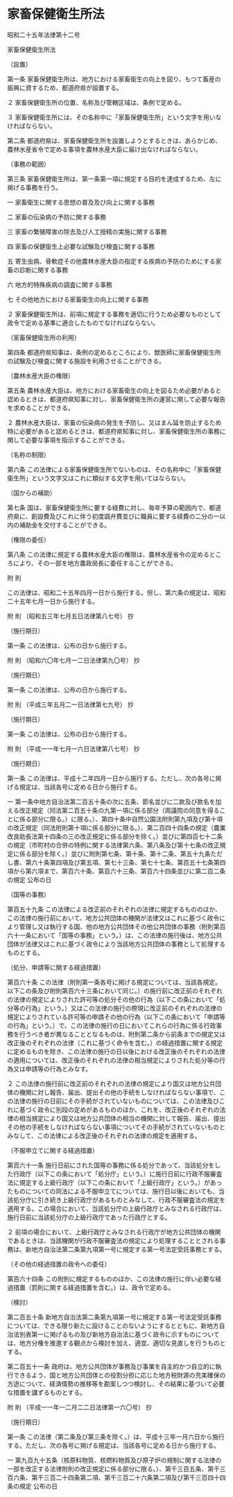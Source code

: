 # 家畜保健衛生所法

昭和二十五年法律第十二号

家畜保健衛生所法

（設置）

第一条 家畜保健衛生所は、地方における家畜衛生の向上を図り、もつて畜産の振興に資するため、都道府県が設置する。

２ 家畜保健衛生所の位置、名称及び管轄区域は、条例で定める。

３ 家畜保健衛生所には、その名称中に「家畜保健衛生所」という文字を用いなければならない。

第二条 都道府県は、家畜保健衛生所を設置しようとするときは、あらかじめ、農林水産省令で定める事項を農林水産大臣に届け出なければならない。

（事務の範囲）

第三条 家畜保健衛生所は、第一条第一項に規定する目的を達成するため、左に掲げる事務を行う。

一 家畜衛生に関する思想の普及及び向上に関する事務

二 家畜の伝染病の予防に関する事務

三 家畜の繁殖障害の除去及び人工授精の実施に関する事務

四 家畜の保健衛生上必要な試験及び検査に関する事務

五 寄生虫病、骨軟症その他農林水産大臣の指定する疾病の予防のためにする家畜の診断に関する事務

六 地方的特殊疾病の調査に関する事務

七 その他地方における家畜衛生の向上に関する事務

２ 家畜保健衛生所は、前項に規定する事務を適切に行うため必要なものとして政令で定める基準に適合したものでなければならない。

（家畜保健衛生所の利用）

第四条 都道府県知事は、条例の定めるところにより、獣医師に家畜保健衛生所の試験及び検査に関する施設を利用させることができる。

（農林水産大臣の権限）

第五条 農林水産大臣は、地方における家畜衛生の向上を図るため必要があると認めるときは、都道府県知事に対し、家畜保健衛生所の運営に関して必要な報告を求めることができる。

２ 農林水産大臣は、家畜の伝染病の発生を予防し、又はまん延を防止するため特に必要があると認めるときは、都道府県知事に対し、家畜保健衛生所の事務に関して必要な事項を指示することができる。

（名称の制限）

第六条 この法律による家畜保健衛生所でないものは、その名称中に「家畜保健衛生所」という文字又はこれに類似する文字を用いてはならない。

（国からの補助）

第七条 国は、家畜保健衛生所に要する経費に対し、毎年予算の範囲内で、都道府県に、創設費及びこれに伴う初度調弁費並びに職員に要する経費の二分の一以内の補助金を交付することができる。

（権限の委任）

第八条 この法律に規定する農林水産大臣の権限は、農林水産省令の定めるところにより、その一部を地方農政局長に委任することができる。

附 則

この法律は、昭和二十五年四月一日から施行する。但し、第六条の規定は、昭和二十五年七月一日から施行する。

附 則 （昭和五三年七月五日法律第八七号） 抄

（施行期日）

第一条 この法律は、公布の日から施行する。

附 則 （昭和六〇年七月一二日法律第九〇号） 抄

（施行期日）

第一条 この法律は、公布の日から施行する。

附 則 （平成三年五月二一日法律第七九号） 抄

（施行期日）

第一条 この法律は、公布の日から施行する。

附 則 （平成一一年七月一六日法律第八七号） 抄

（施行期日）

第一条 この法律は、平成十二年四月一日から施行する。ただし、次の各号に掲げる規定は、当該各号に定める日から施行する。

一 第一条中地方自治法第二百五十条の次に五条、節名並びに二款及び款名を加える改正規定（同法第二百五十条の九第一項に係る部分（両議院の同意を得ることに係る部分に限る。）に限る。）、第四十条中自然公園法附則第九項及び第十項の改正規定（同法附則第十項に係る部分に限る。）、第二百四十四条の規定（農業改良助長法第十四条の三の改正規定に係る部分を除く。）並びに第四百七十二条の規定（市町村の合併の特例に関する法律第六条、第八条及び第十七条の改正規定に係る部分を除く。）並びに附則第七条、第十条、第十二条、第五十九条ただし書、第六十条第四項及び第五項、第七十三条、第七十七条、第百五十七条第四項から第六項まで、第百六十条、第百六十三条、第百六十四条並びに第二百二条の規定 公布の日

（国等の事務）

第百五十九条 この法律による改正前のそれぞれの法律に規定するもののほか、この法律の施行前において、地方公共団体の機関が法律又はこれに基づく政令により管理し又は執行する国、他の地方公共団体その他公共団体の事務（附則第百六十一条において「国等の事務」という。）は、この法律の施行後は、地方公共団体が法律又はこれに基づく政令により当該地方公共団体の事務として処理するものとする。

（処分、申請等に関する経過措置）

第百六十条 この法律（附則第一条各号に掲げる規定については、当該各規定。以下この条及び附則第百六十三条において同じ。）の施行前に改正前のそれぞれの法律の規定によりされた許可等の処分その他の行為（以下この条において「処分等の行為」という。）又はこの法律の施行の際現に改正前のそれぞれの法律の規定によりされている許可等の申請その他の行為（以下この条において「申請等の行為」という。）で、この法律の施行の日においてこれらの行為に係る行政事務を行うべき者が異なることとなるものは、附則第二条から前条までの規定又は改正後のそれぞれの法律（これに基づく命令を含む。）の経過措置に関する規定に定めるものを除き、この法律の施行の日以後における改正後のそれぞれの法律の適用については、改正後のそれぞれの法律の相当規定によりされた処分等の行為又は申請等の行為とみなす。

２ この法律の施行前に改正前のそれぞれの法律の規定により国又は地方公共団体の機関に対し報告、届出、提出その他の手続をしなければならない事項で、この法律の施行の日前にその手続がされていないものについては、この法律及びこれに基づく政令に別段の定めがあるもののほか、これを、改正後のそれぞれの法律の相当規定により国又は地方公共団体の相当の機関に対して報告、届出、提出その他の手続をしなければならない事項についてその手続がされていないものとみなして、この法律による改正後のそれぞれの法律の規定を適用する。

（不服申立てに関する経過措置）

第百六十一条 施行日前にされた国等の事務に係る処分であって、当該処分をした行政庁（以下この条において「処分庁」という。）に施行日前に行政不服審査法に規定する上級行政庁（以下この条において「上級行政庁」という。）があったものについての同法による不服申立てについては、施行日以後においても、当該処分庁に引き続き上級行政庁があるものとみなして、行政不服審査法の規定を適用する。この場合において、当該処分庁の上級行政庁とみなされる行政庁は、施行日前に当該処分庁の上級行政庁であった行政庁とする。

２ 前項の場合において、上級行政庁とみなされる行政庁が地方公共団体の機関であるときは、当該機関が行政不服審査法の規定により処理することとされる事務は、新地方自治法第二条第九項第一号に規定する第一号法定受託事務とする。

（その他の経過措置の政令への委任）

第百六十四条 この附則に規定するもののほか、この法律の施行に伴い必要な経過措置（罰則に関する経過措置を含む。）は、政令で定める。

（検討）

第二百五十条 新地方自治法第二条第九項第一号に規定する第一号法定受託事務については、できる限り新たに設けることのないようにするとともに、新地方自治法別表第一に掲げるもの及び新地方自治法に基づく政令に示すものについては、地方分権を推進する観点から検討を加え、適宜、適切な見直しを行うものとする。

第二百五十一条 政府は、地方公共団体が事務及び事業を自主的かつ自立的に執行できるよう、国と地方公共団体との役割分担に応じた地方税財源の充実確保の方途について、経済情勢の推移等を勘案しつつ検討し、その結果に基づいて必要な措置を講ずるものとする。

附 則 （平成一一年一二月二二日法律第一六〇号） 抄

（施行期日）

第一条 この法律（第二条及び第三条を除く。）は、平成十三年一月六日から施行する。ただし、次の各号に掲げる規定は、当該各号に定める日から施行する。

一 第九百九十五条（核原料物質、核燃料物質及び原子炉の規制に関する法律の一部を改正する法律附則の改正規定に係る部分に限る。）、第千三百五条、第千三百六条、第千三百二十四条第二項、第千三百二十六条第二項及び第千三百四十四条の規定 公布の日
